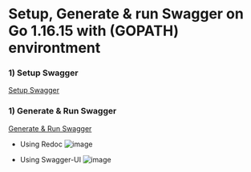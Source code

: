 # Setup, Generate & run Swagger on Go 1.16.15 with (GOPATH) environtment

### 1) Setup Swagger
[Setup Swagger](https://github.com/denitiawan/research-swagger-gopath-nethttp/blob/main/readmepage/1-go-swagger-setup.md)


### 1) Generate & Run Swagger
[Generate & Run Swagger](https://github.com/denitiawan/research-swagger-gopath-nethttp/blob/main/readmepage/2-go-swagger-generate-run.md)

- Using Redoc
![image](https://github.com/denitiawan/research-swagger-gopath-nethttp/assets/11941308/07cea373-f020-46fb-bdd5-5d8584c9c910)

- Using Swagger-UI
![image](https://github.com/denitiawan/research-swagger-gopath-nethttp/assets/11941308/1dc36bff-9c26-408b-8532-7baf9dac3e7c)

